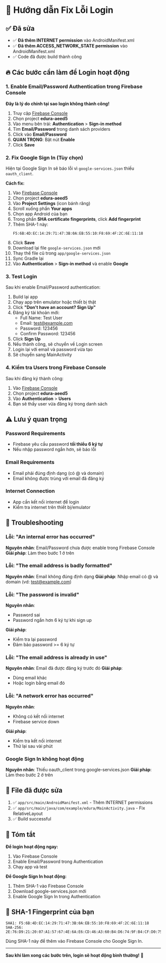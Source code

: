 # 🔧 Hướng dẫn Fix Lỗi Login

## ✅ Đã sửa

- ✅ **Đã thêm INTERNET permission** vào AndroidManifest.xml
- ✅ **Đã thêm ACCESS_NETWORK_STATE permission** vào AndroidManifest.xml
- ✅ Code đã được build thành công

## 🔥 Các bước cần làm để Login hoạt động

### 1. Enable Email/Password Authentication trong Firebase Console

**Đây là lý do chính tại sao login không thành công!**

1. Truy cập [Firebase Console](https://console.firebase.google.com/)
2. Chọn project **edura-aeed5**
3. Vào menu bên trái: **Authentication** > **Sign-in method**
4. Tìm **Email/Password** trong danh sách providers
5. Click vào **Email/Password**
6. **QUAN TRỌNG**: Bật nút **Enable** 
7. Click **Save**

### 2. Fix Google Sign In (Tùy chọn)

Hiện tại Google Sign In sẽ báo lỗi vì `google-services.json` thiếu `oauth_client`.

**Cách fix:**

1. Vào [Firebase Console](https://console.firebase.google.com/)
2. Chọn project **edura-aeed5**
3. Vào **Project Settings** (icon bánh răng)
4. Scroll xuống phần **Your apps**
5. Chọn app Android của bạn
6. Trong phần **SHA certificate fingerprints**, click **Add fingerprint**
7. Thêm SHA-1 này:
   ```
   F5:6B:4D:EC:14:29:71:47:3B:0A:EB:55:10:F8:69:4F:2C:6E:11:18
   ```
8. Click **Save**
9. Download lại file `google-services.json` mới
10. Thay thế file cũ trong `app/google-services.json`
11. Sync Gradle lại
12. Vào **Authentication** > **Sign-in method** và enable **Google**

### 3. Test Login

Sau khi enable Email/Password authentication:

1. Build lại app
2. Chạy app trên emulator hoặc thiết bị thật
3. Click **"Don't have an account? Sign Up"**
4. Đăng ký tài khoản mới:
   - Full Name: Test User
   - Email: test@example.com
   - Password: 123456
   - Confirm Password: 123456
5. Click **Sign Up**
6. Nếu thành công, sẽ chuyển về Login screen
7. Login lại với email và password vừa tạo
8. Sẽ chuyển sang MainActivity

### 4. Kiểm tra Users trong Firebase Console

Sau khi đăng ký thành công:

1. Vào [Firebase Console](https://console.firebase.google.com/)
2. Chọn project **edura-aeed5**
3. Vào **Authentication** > **Users**
4. Bạn sẽ thấy user vừa đăng ký trong danh sách

## ⚠️ Lưu ý quan trọng

### Password Requirements
- Firebase yêu cầu password **tối thiểu 6 ký tự**
- Nếu nhập password ngắn hơn, sẽ báo lỗi

### Email Requirements
- Email phải đúng định dạng (có @ và domain)
- Email không được trùng với email đã đăng ký

### Internet Connection
- App cần kết nối internet để login
- Kiểm tra internet trên thiết bị/emulator

## 🐛 Troubleshooting

### Lỗi: "An internal error has occurred"
**Nguyên nhân**: Email/Password chưa được enable trong Firebase Console
**Giải pháp**: Làm theo bước 1 ở trên

### Lỗi: "The email address is badly formatted"
**Nguyên nhân**: Email không đúng định dạng
**Giải pháp**: Nhập email có @ và domain (vd: test@example.com)

### Lỗi: "The password is invalid"
**Nguyên nhân**: 
- Password sai
- Password ngắn hơn 6 ký tự khi sign up

**Giải pháp**: 
- Kiểm tra lại password
- Đảm bảo password >= 6 ký tự

### Lỗi: "The email address is already in use"
**Nguyên nhân**: Email đã được đăng ký trước đó
**Giải pháp**: 
- Dùng email khác
- Hoặc login bằng email đó

### Lỗi: "A network error has occurred"
**Nguyên nhân**: 
- Không có kết nối internet
- Firebase service down

**Giải pháp**: 
- Kiểm tra kết nối internet
- Thử lại sau vài phút

### Google Sign In không hoạt động
**Nguyên nhân**: Thiếu oauth_client trong google-services.json
**Giải pháp**: Làm theo bước 2 ở trên

## 📝 File đã được sửa

1. ✅ `app/src/main/AndroidManifest.xml` - Thêm INTERNET permissions
2. ✅ `app/src/main/java/com/example/edura/MainActivity.java` - Fix RelativeLayout
3. ✅ Build successful

## 🎯 Tóm tắt

**Để login hoạt động ngay:**
1. Vào Firebase Console
2. Enable Email/Password trong Authentication
3. Chạy app và test

**Để Google Sign In hoạt động:**
1. Thêm SHA-1 vào Firebase Console
2. Download google-services.json mới
3. Enable Google Sign In trong Authentication

## 📱 SHA-1 Fingerprint của bạn

```
SHA1: F5:6B:4D:EC:14:29:71:47:3B:0A:EB:55:10:F8:69:4F:2C:6E:11:18
SHA-256: 2E:76:D9:21:20:07:A1:57:67:4E:6A:E6:CD:46:A3:60:B4:D6:74:9F:B4:CF:D0:75:FC:06:5A:50:49:04:D7:80
```

Dùng SHA-1 này để thêm vào Firebase Console cho Google Sign In.

---

**Sau khi làm xong các bước trên, login sẽ hoạt động bình thường!** 🎉












